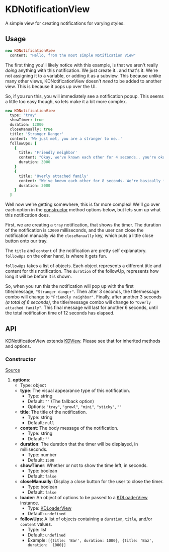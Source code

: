 
# KDNotificationView

A simple view for creating notifications for varying styles.

## Usage

```coffee
new KDNotificationView
  content: "Hello, from the most simple Notification View"
```

The first thing you'll likely notice with this example, is that we aren't 
really *doing* anything with this notification. We just create it.. and that's 
it. We're not assigning it to a variable, or adding it as a subview. This 
because unlike many other views, KDNotificationView doesn't *need* to be added 
to another view.  This is because it pops up over the UI.

So, if you run this, you will immediately see a notification popup. This seems 
a little too easy though, so lets make it a bit more complex.

```coffee
new KDNotificationView
  type: 'tray'
  showTimer: true
  duration: 12000
  closeManually: true
  title: 'Stranger Danger'
  content: 'We just met, you are a stranger to me..'
  followUps: [
    {
      title: 'Friendly neighbor'
      content: "Okay, we've known each other for 4 seconds.. you're okay."
      duration: 3000
    }
    {
      title: 'Overly attached family'
      content: "We've known each other for 8 seconds. We're basically family!"
      duration: 3000
    }
  ]
```

Well now we're getting somewhere, this is far more complex! We'll go over each 
option in the [constructor](#constructor) method options below, but lets sum up 
what this notification does.

First, we are creating a `tray` notification, that shows the timer. The 
duration of the notification is `12000` milliseconds, and the user can close 
the notification manually via the `closeManually` key, which puts a little 
close button onto our tray.

The `title` and `content` of the notification are pretty self explanatory.  
`followUps` on the other hand, is where it gets fun.

`followUps` takes a list of objects. Each object represents a different title 
and content for this notification. The `duration` of the followUp, represents 
how long it will be before it is shown.

So, when you run this the notification will pop up with the first 
title/message, `"Stranger danger"`. Then after 3 seconds, the title/message 
combo will change to `"Friendly neighbor"`. Finally, after another 3 seconds 
*(a total of 6 seconds)*, the title/message combo will change to `"Overly 
attached family"`. This final message will last for another 6 seconds, until 
the total notification time of 12 seconds has elapsed.

## API

KDNotificationView extends [KDView][kdview]. Please see that for inherited 
methods and options.

### Constructor

[Source](https://github.com/koding/kd/blob/master/src/components/notifications/notificationview.coffee#L5)

1. **options**:
    - Type: object
    - **type**: The visual appearance type of this notification.
      - Type: string
      - Default: `""` (The fallback option)
      - Options: `"tray"`, `"growl"`, `"mini"`, `"sticky"`, `""`
    - **title**: The title of the notification.
      - Type: string
      - Default: `null`
    - **content**: The body message of the notification.
      - Type: string
      - Default: `""`
    - **duration**: The duration that the timer will be displayed, in 
      milliseconds.
      - Type: number
      - Default: `1500`
    - **showTimer**: Whether or not to show the time left, in seconds.
      - Type: boolean
      - Default: `false`
    - **closeManually**: Display a close button for the user to close the 
      timer.
      - Type: boolean
      - Default: `false`
    - **loader**: An object of options to be passed to a 
      [KDLoaderView][kdloaderview] instance.
      - Type: [KDLoaderView][kdloaderview]
      - Default: `undefined`
    - **followUps**: A list of objects containing a `duration`, `title`, and/or 
      `content` values.
      - Type: list
      - Default: `undefined`
      - Example: `[{title: 'Bar', duration: 1000}, {title: 'Baz', duration: 
        1000}]`




[kdview]: ./kdview.md
[kdloaderview]: ./kdloaderview.md

